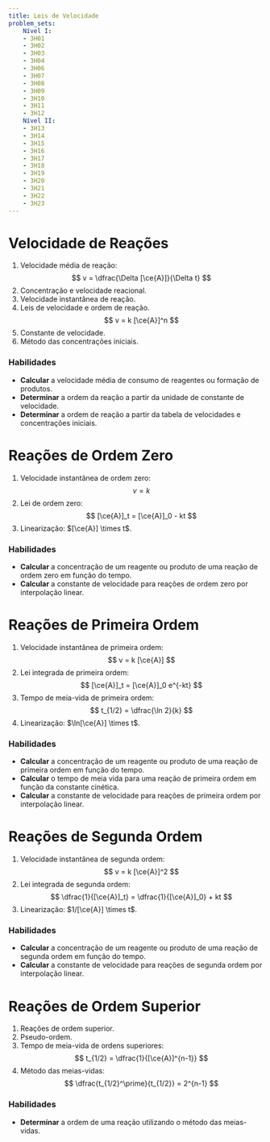 ```yaml
---
title: Leis de Velocidade
problem_sets:
    Nível I:
    - 3H01
    - 3H02
    - 3H03
    - 3H04
    - 3H06
    - 3H07
    - 3H08
    - 3H09
    - 3H10
    - 3H11
    - 3H12
    Nível II:
    - 3H13
    - 3H14
    - 3H15
    - 3H16
    - 3H17
    - 3H18
    - 3H19
    - 3H20
    - 3H21
    - 3H22
    - 3H23
---
```


# Velocidade de Reações

1. Velocidade média de reação:
    $$
    v = \dfrac{\Delta [\ce{A}]}{\Delta t}
    $$
2. Concentração e velocidade reacional.
3. Velocidade instantânea de reação.
4. Leis de velocidade e ordem de reação.
    $$
    v = k [\ce{A}]^n
    $$
5. Constante de velocidade.
6. Método das concentrações iniciais.

### Habilidades

- **Calcular** a velocidade média de consumo de reagentes ou formação de produtos.
- **Determinar** a ordem da reação a partir da unidade de constante de velocidade.
- **Determinar** a ordem de reação a partir da tabela de velocidades e concentrações iniciais.


# Reações de Ordem Zero

1. Velocidade instantânea de ordem zero:
    $$
    v = k
    $$
2. Lei de ordem zero:
    $$
    [\ce{A}]_t = [\ce{A}]_0 - kt
    $$
3. Linearização: $[\ce{A}] \times t$.

### Habilidades

- **Calcular** a concentração de um reagente ou produto de uma reação de ordem zero em função do tempo.
- **Calcular** a constante de velocidade para reações de ordem zero por interpolação linear.

# Reações de Primeira Ordem

1. Velocidade instantânea de primeira ordem:
    $$
    v = k [\ce{A}]
    $$
2. Lei integrada de primeira ordem:
    $$
    [\ce{A}]_t = [\ce{A}]_0 e^{-kt}
    $$
3. Tempo de meia-vida de primeira ordem:
    $$
    t_{1/2} = \dfrac{\ln 2}{k}
    $$
4. Linearização: $\ln[\ce{A}] \times t$.

### Habilidades

- **Calcular** a concentração de um reagente ou produto de uma reação de primeira ordem em função do tempo.
- **Calcular** o tempo de meia vida para uma reação de primeira ordem em função da constante cinética.
- **Calcular** a constante de velocidade para reações de primeira ordem por interpolação linear.

# Reações de Segunda Ordem

1. Velocidade instantânea de segunda ordem:
    $$
    v = k [\ce{A}]^2
    $$
2. Lei integrada de segunda ordem:
    $$
    \dfrac{1}{[\ce{A}]_t} = \dfrac{1}{[\ce{A}]_0} + kt
    $$
3. Linearização: $1/[\ce{A}] \times t$.

### Habilidades

- **Calcular** a concentração de um reagente ou produto de uma reação de segunda ordem em função do tempo.
- **Calcular** a constante de velocidade para reações de segunda ordem por interpolação linear.

# Reações de Ordem Superior

1. Reações de ordem superior.
2. Pseudo-ordem.
3. Tempo de meia-vida de ordens superiores:
    $$
    t_{1/2} = \dfrac{1}{[\ce{A}]^{n-1}}
    $$
4. Método das meias-vidas:
    $$
    \dfrac{t_{1/2}^\prime}{t_{1/2}} = 2^{n-1}
    $$

### Habilidades

- **Determinar** a ordem de uma reação utilizando o método das meias-vidas.